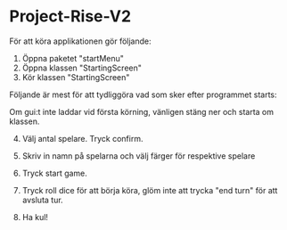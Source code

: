 # Project-Rise-V2
För att köra applikationen gör följande:

   1. Öppna paketet "startMenu" 
   2. Öppna klassen "StartingScreen"
   3. Kör klassen "StartingScreen"

Följande är mest för att tydliggöra vad som sker efter programmet starts:

Om gui:t inte laddar vid första körning, vänligen stäng ner och starta om klassen.

   4. Välj antal spelare. Tryck confirm.
   5. Skriv in namn på spelarna och välj färger för respektive spelare
   6. Tryck start game.

   7. Tryck roll dice för att börja köra, glöm inte att trycka "end turn" för att
      avsluta tur.
   8. Ha kul!
